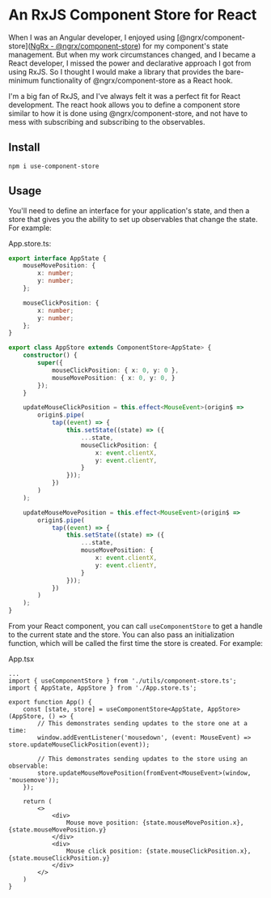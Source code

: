 # An RxJS Component Store for React

When I was an Angular developer, I enjoyed using [@ngrx/component-store]([NgRx - @ngrx/component-store](https://ngrx.io/guide/component-store)) for my component's state management. But when my work circumstances changed, and I became a React developer, I missed the power and declarative approach I got from using RxJS. So I thought I would make a library that provides the bare-minimum functionality of @ngrx/component-store as a React hook.

I'm a big fan of RxJS, and I've always felt it was a perfect fit for React development. The react hook allows you to define a component store similar to how it is done using @ngrx/component-store, and not have to mess with subscribing and subscribing to the observables.



## Install

```
npm i use-component-store
```



## Usage



You'll need to define an interface for your application's state, and then a store that gives you the ability to set up observables that change the state. For example:



App.store.ts:

```ts
export interface AppState {
    mouseMovePosition: {
        x: number;
        y: number;
    };

    mouseClickPosition: {
        x: number;
        y: number;
    };
}

export class AppStore extends ComponentStore<AppState> {
    constructor() {
        super({
            mouseClickPosition: { x: 0, y: 0 },
            mouseMovePosition: { x: 0, y: 0, }
        });
    }

    updateMouseClickPosition = this.effect<MouseEvent>(origin$ =>
        origin$.pipe(
            tap((event) => {
                this.setState((state) => ({
                    ...state,
                    mouseClickPosition: {
                        x: event.clientX,
                        y: event.clientY,
                    }
                }));
            })
        )
    );

    updateMouseMovePosition = this.effect<MouseEvent>(origin$ =>
        origin$.pipe(
            tap((event) => {
                this.setState((state) => ({
                    ...state,
                    mouseMovePosition: {
                        x: event.clientX,
                        y: event.clientY,
                    }
                }));
            })
        )
    );
}
```



From your React component, you can call `useComponentStore` to get a handle to the current state and the store. You can also pass an initialization function, which will be called the first time the store is created. For example:



App.tsx

```tsx
...
import { useComponentStore } from './utils/component-store.ts';
import { AppState, AppStore } from './App.store.ts';

export function App() {
    const [state, store] = useComponentStore<AppState, AppStore>(AppStore, () => {
        // This demonstrates sending updates to the store one at a time:
        window.addEventListener('mousedown', (event: MouseEvent) => store.updateMouseClickPosition(event));

        // This demonstrates sending updates to the store using an observable:
        store.updateMouseMovePosition(fromEvent<MouseEvent>(window, 'mousemove'));
    });

    return (
        <>
            <div>
                Mouse move position: {state.mouseMovePosition.x}, {state.mouseMovePosition.y}
            </div>
            <div>
                Mouse click position: {state.mouseClickPosition.x}, {state.mouseClickPosition.y}
            </div>
        </>
    )
}
```

